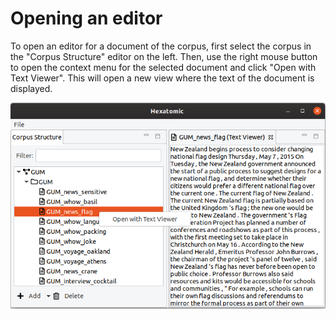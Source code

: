 # Opening an editor

To open an editor for a document of the corpus, first select the corpus in the "Corpus Structure" editor on the left.
Then, use the right mouse button to open the context menu for the selected document and click "Open with Text Viewer".
This will open a new view where the text of the document is displayed.

![The text of a document is displayed in a window on the right.](show-document-text.png)
